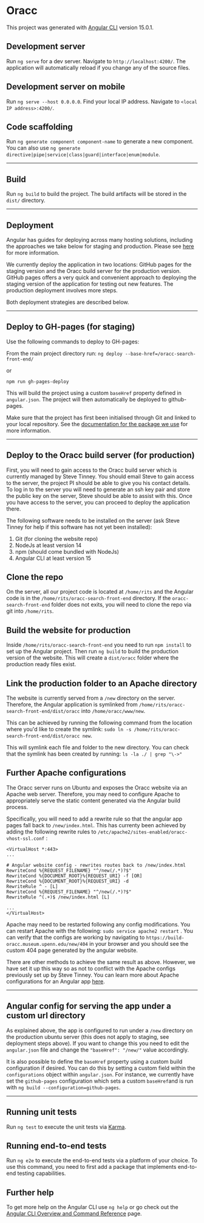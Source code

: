 # Oracc

This project was generated with [Angular CLI](https://github.com/angular/angular-cli) version 15.0.1.

## Development server

Run `ng serve` for a dev server. Navigate to `http://localhost:4200/`. The application will automatically reload if you change any of the source files.

## Development server on mobile

Run `ng serve --host 0.0.0.0`. Find your local IP address. Navigate to `<local IP address>:4200/`.

## Code scaffolding

Run `ng generate component component-name` to generate a new component. You can also use `ng generate directive|pipe|service|class|guard|interface|enum|module`.

---

## Build

Run `ng build` to build the project. The build artifacts will be stored in the `dist/` directory.

---

## Deployment

Angular has guides for deploying across many hosting solutions, including the approaches we take below for staging and production. Please see [here](https://angular.io/guide/deployment) for more information.

We currently deploy the application in two locations: GitHub pages for the staging version and the Oracc build server for the production version. GitHub pages offers a very quick and convenient approach to deploying the staging version of the application for testing out new features. The production deployment involves more steps.

Both deployment strategies are described below.

---

## Deploy to GH-pages (for staging)

Use the following commands to deploy to GH-pages:

From the main project directory run: `ng deploy --base-href=/oracc-search-front-end/`

or

`npm run gh-pages-deploy`

This will build the project using a custom `baseHref` property defined in `angular.json`. The project will then automatically be deployed to github-pages.

Make sure that the project has first been initialised through Git and linked to your local repository.
See the [documentation for the package we use](https://www.npmjs.com/package/angular-cli-ghpages) for more information.

---

## Deploy to the Oracc build server (for production)

First, you will need to gain access to the Oracc build server which is currently managed by Steve Tinney. You should email Steve to gain access to the server, the project PI should be able to give you his contact details. To log in to the server you will need to generate an ssh key pair and store the public key on the server, Steve should be able to assist with this. Once you have access to the server, you can proceed to deploy the application there.

The following software needs to be installed on the server (ask Steve Tinney for help if this software has not yet been installed):

1. Git (for cloning the website repo)
2. NodeJs at least version 14
3. npm (should come bundled with NodeJs)
4. Angular CLI at least version 15

## Clone the repo

On the server, all our project code is located at `/home/rits` and the Angular code is in the `/home/rits/oracc-search-front-end` directory. If the `oracc-search-front-end` folder does not exits, you will need to clone the repo via git into `/home/rits`.

## Build the website for production

Inside `/home/rits/oracc-search-front-end` you need to run `npm install` to set up the Angular project. Then run `ng build` to build the production version of the website. This will create a `dist/oracc` folder where the production ready files exist.

## Link the production folder to an Apache directory

The website is currently served from a `/new` directory on the server. Therefore, the Angular application is symlinked from `/home/rits/oracc-search-front-end/dist/oracc` into `/home/oracc/www/new`.

This can be achieved by running the following command from the location where you'd like to create the symlink: `sudo ln -s /home/rits/oracc-search-front-end/dist/oracc new`.

This will symlink each file and folder to the new directory. You can check that the symlink has been created by running: `ls -la ./ | grep "\->"`

## Further Apache configurations

The Oracc server runs on Ubuntu and exposes the Oracc website via an Apache web server. Therefore, you may need to configure Apache to appropriately serve the static content generated via the Angular build process.

Specifically, you will need to add a rewrite rule so that the angular app pages fall back to `/new/index.html`. This has currenty been achieved by adding the following rewrite rules to `/etc/apache2/sites-enabled/oracc-vhost-ssl.conf` :

```apacheconf
<VirtualHost *:443>
...

# Angular website config - rewrites routes back to /new/index.html
RewriteCond %{REQUEST_FILENAME} "^/new(/.*)?$"
RewriteCond %{DOCUMENT_ROOT}%{REQUEST_URI} -f [OR]
RewriteCond %{DOCUMENT_ROOT}%{REQUEST_URI} -d
RewriteRule ^ - [L]
RewriteCond %{REQUEST_FILENAME} "^/new(/.*)?$"
RewriteRule ^(.+)$ /new/index.html [L]

...
</VirtualHost>
```

Apache may need to be restarted following any config modifications. You can restart Apache with the following: `sudo service apache2 restart` . You can verify that the configs are working by navigating to `https://build-oracc.museum.upenn.edu/new/404` in your browser and you should see the custom 404 page generated by the angular website.

There are other methods to achieve the same result as above. However, we have set it up this way so as not to conflict with the Apache configs previously set up by Steve Tinney. You can learn more about Apache configurations for an Angular app [here](https://angular.io/guide/deployment#server-configuration).

---

## Angular config for serving the app under a custom url directory

As explained above, the app is configured to run under a `/new` directory on the production ubuntu server (this does not apply to staging, see deployment steps above). If you want to change this you need to edit the `angular.json` file and change the `"baseHref": "/new/"` value accordingly.

It is also possible to define the `baseHref` property using a custom build configuration if desired. You can do this by setting a custom field within the `configurations` object within `angular.json`. For instance, we currently have set the `github-pages` configuration which sets a custom `baseHref`and is run with `ng build --configuration=github-pages`.

---

## Running unit tests

Run `ng test` to execute the unit tests via [Karma](https://karma-runner.github.io).

## Running end-to-end tests

Run `ng e2e` to execute the end-to-end tests via a platform of your choice. To use this command, you need to first add a package that implements end-to-end testing capabilities.

## Further help

To get more help on the Angular CLI use `ng help` or go check out the [Angular CLI Overview and Command Reference](https://angular.io/cli) page.
